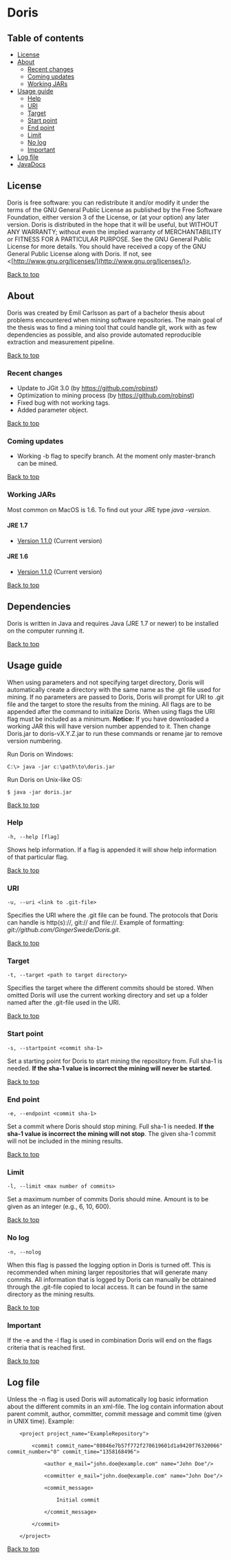 # Doris

## Table of contents

* [License](#license)
* [About](#about)
	* [Recent changes](#recent-changes)
	* [Coming updates](#coming-updates)
	* [Working JARs](#working-jars)
* [Usage guide](#usage-guide)
	* [Help](#help)
	* [URI](#uri)
	* [Target](#target)
	* [Start point](#start-point) 
	* [End point](#end-point)
	* [Limit](#limit)
	* [No log](#no-log)
	* [Important](#important)
* [Log file](#log-file)
* [JavaDocs](http://gingerswede.github.io/doris/)

## License

Doris is free software: you can redistribute it and/or modify it under the terms of the GNU General Public License as published by the Free Software Foundation, either version 3 of the License, or (at your option) any later version.
Doris is distributed in the hope that it will be useful, but WITHOUT ANY WARRANTY; without even the implied warranty of MERCHANTABILITY or FITNESS FOR A PARTICULAR PURPOSE.  See the  GNU General Public License for more details.
You should have received a copy of the GNU General Public License along with Doris.  If not, see <[http://www.gnu.org/licenses/](http://www.gnu.org/licenses/)>.

[Back to top](#table-of-contents)

## About

Doris was created by Emil Carlsson as part of a bachelor thesis about problems encountered when mining software repositories. The main goal of the thesis was to find a mining tool that could handle git, work with as few dependencies as possible, and also provide automated reproducible extraction and measurement pipeline.

[Back to top](#table-of-contents)

### Recent changes

* Update to JGit 3.0 (by https://github.com/robinst)
* Optimization to mining process (by https://github.com/robinst)
* Fixed bug with not working tags.
* Added parameter object.

[Back to top](#table-of-contents)

### Coming updates

* Working -b flag to specify branch. At the moment only master-branch can be mined.

[Back to top](#table-of-contents)

### Working JARs

Most common on MacOS is 1.6. To find out your JRE type *java -version*.

#### JRE 1.7

* [Version 1.1.0](http://gingerswede.github.io/doris/jar/doris-v1.1.0.jar) (Current version)

#### JRE 1.6

* [Version 1.1.0](http://gingerswede.github.io/doris/jar/1_6/doris-v1.1.0.jar) (Current version)

[Back to top](#table-of-contents)

## Dependencies

Doris is written in Java and requires Java (JRE 1.7 or newer) to be installed on the computer running it.

[Back to top](#table-of-contents)

## Usage guide

When using parameters and not specifying target directory, Doris will automatically create a directory with the same name as the .git file used for mining. If no parameters are passed to Doris, Doris will prompt for URI to .git file and the target to store the results from the mining.
All flags are to be appended after the command to initialize Doris. When using flags the URI flag must be included as a minimum.
**Notice:** If you have downloaded a working JAR this will have version number appended to it. Then change Doris.jar to doris-vX.Y.Z.jar to run these commands or rename jar to remove version numbering.

Run Doris on Windows:

	C:\> java -jar c:\path\to\doris.jar
	
Run Doris on Unix-like OS:

	$ java -jar doris.jar

[Back to top](#table-of-contents)

### Help

	-h, --help [flag]
Shows help information. If a flag is appended it will show help information of that particular flag.

[Back to top](#table-of-contents)

### URI

	-u, --uri <link to .git-file>
Specifies the URI where the .git file can be found. The protocols that Doris can handle is http(s)://, git:// and file://.  Example of formatting: *git://github.com/GingerSwede/Doris.git*.

[Back to top](#table-of-contents)

### Target

	-t, --target <path to target directory>
Specifies the target where the different commits should be stored. When omitted Doris will use the current working directory and set up a folder named after the .git-file used in the URI.

[Back to top](#table-of-contents)

### Start point

	-s, --startpoint <commit sha-1>
Set a starting point for Doris to start mining the repository from. Full sha-1 is needed. **If the sha-1 value is incorrect the mining will never be started**.

[Back to top](#table-of-contents)

### End point

	-e, --endpoint <commit sha-1>
Set a commit where Doris should stop mining. Full sha-1 is needed. **If the sha-1 value is incorrect the mining will not stop**. The given sha-1 commit will not be included in the mining results.

[Back to top](#table-of-contents)

### Limit

	-l, --limit <max number of commits>
Set a maximum number of commits Doris should mine. Amount is to be given as an integer (e.g., 6, 10, 600). 

[Back to top](#table-of-contents)

### No log

	-n, --nolog
When this flag is passed the logging option in Doris is turned off. This is recommended when mining larger repositories that will generate many commits. All information that is logged by Doris can manually be obtained through the .git-file copied to local access. It can be found in the same directory as the mining results.

[Back to top](#table-of-contents)

### Important

If the -e and the -l flag is used in combination Doris will end on the flags criteria that is reached first.

[Back to top](#table-of-contents)

## Log file

Unless the -n flag is used Doris will automatically log basic information about the different commits in an xml-file. The log contain information about parent commit, author, committer, commit message and commit time (given in UNIX time).
Example:

		<project project_name="ExampleRepository">

			<commit commit_name="08046e7b57f772f270619601d1a9420f76320066" commit_number="0" commit_time="1358168496">

				<author e_mail="john.doe@example.com" name="John Doe"/>

				<committer e_mail="john.doe@example.com" name="John Doe"/>

				<commit_message>

					Initial commit

				</commit_message>

			</commit>

		</project>

[Back to top](#table-of-contents)

